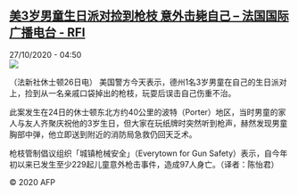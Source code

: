 <!--1603774561000-->
[美3岁男童生日派对捡到枪枝 意外击毙自己 – 法国国际广播电台 - RFI](http://www.rfi.fr//cn/contenu/20201027-%E7%BE%8E3%E5%B2%81%E7%94%B7%E7%AB%A5%E7%94%9F%E6%97%A5%E6%B4%BE%E5%AF%B9%E6%8D%A1%E5%88%B0%E6%9E%AA%E6%9E%9D-%E6%84%8F%E5%A4%96%E5%87%BB%E6%AF%99%E8%87%AA%E5%B7%B1)
------

<div>27/10/2020 - 04:50</div><img src="https://s.rfi.fr/media/display/1a949ada-1809-11eb-9e1a-005056bf87d6/w:310/p:16x9/int0005b.201027115001.jpg"><div class="t-content__body u-clearfix"><p>（法新社休士顿26日电）    美国警方今天表示，德州1名3岁男童在自己的生日派对上，捡到从一名亲戚口袋掉出的枪枝，玩耍后误击自己伤重不治。</p><p>    此案发生在24日的休士顿东北方约40公里的波特（Porter）地区，当时男童的家人与友人齐聚庆祝他的3岁生日，但大家在玩纸牌时突然听到枪声，赫然发现男童胸部中弹，他立即送到附近的消防局急救仍回天乏术。</p><p>    枪枝管制倡议组织「城镇枪械安全」（Everytown for Gun Safety）表示，自今年初以来已发生至少229起儿童意外枪击事件，造成97人身亡。（译者：陈怡君）</p><p class="t-copyright">© 2020 AFP</p>        </div>
